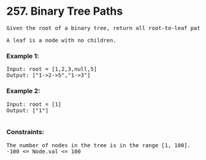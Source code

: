 # 257. Binary Tree Paths

<pre>Given the root of a binary tree, return all root-to-leaf paths in any order.

A leaf is a node with no children.</pre>

 

### Example 1:

<pre>
Input: root = [1,2,3,null,5]
Output: ["1->2->5","1->3"]
</pre>
### Example 2:
<pre>
Input: root = [1]
Output: ["1"]
 </pre>

### Constraints:
<pre>
The number of nodes in the tree is in the range [1, 100].
-100 <= Node.val <= 100</pre>
